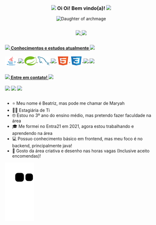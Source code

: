 <div align="center">
  
### <img height="28em" src="https://emoji.discord.st/emojis/9e264e0d-314f-47ad-86ac-189c6d7e8dd9.gif"/> Oi Oi! Bem vindo(a)! <img height="28em" src="https://emoji.discord.st/emojis/9e264e0d-314f-47ad-86ac-189c6d7e8dd9.gif"/>
  
</div>

<div align="center">
  
![Daughter of archmage](https://user-images.githubusercontent.com/87392633/144949191-a9bcab43-a8b5-41c5-b131-91a757487d5f.gif)
  
</div>


  ##
<div align="center">
  <a href="https://github.com/BeatrizMaryah">
  <img height="150em" src="https://github-readme-stats.vercel.app/api?username=BeatrizMaryah&show_icons=true&theme=dracula&include_all_commits=true&count_private=true"/>
  <img height="150em" src="https://github-readme-stats.vercel.app/api/top-langs/?username=BeatrizMaryah&layout=compact&langs_count=7&theme=dracula"/>
</div>

 ##
  
<div style="display: inline_block">
  <h4><img height="28em" src="https://emoji.discord.st/emojis/KannaPeer.png"/> Conhecimentos e estudos atualmente <img height="28em" src="https://emoji.discord.st/emojis/KannaPeer.png"/></h4>
  <img align="center" height="30" width="40" src="https://raw.githubusercontent.com/devicons/devicon/master/icons/java/java-original.svg">
  <img align="center" height="25em" src="https://user-images.githubusercontent.com/87392633/149576543-6e5deac8-3e9b-4a2f-91c8-23b92d124c84.png">
  <img align="center" height="30" width="40" src="https://raw.githubusercontent.com/devicons/devicon/master/icons/spring/spring-original.svg">
  <img align="center" height="30" width="40" src="https://raw.githubusercontent.com/devicons/devicon/master/icons/mysql/mysql-original.svg">
  <img align="center" height="32em" src="https://user-images.githubusercontent.com/87392633/149575312-64533d2f-904f-4c56-b20f-6d18beed99fb.png">
  <img align="center" height="30" width="40" src="https://raw.githubusercontent.com/devicons/devicon/master/icons/html5/html5-original.svg">
  <img align="center" height="30" width="40" src="https://raw.githubusercontent.com/devicons/devicon/master/icons/css3/css3-original.svg">
  <img align="center" height="32em" src="https://user-images.githubusercontent.com/87392633/149572839-0273638e-7dc2-4936-958b-aecaeb2bed0c.png">
  <img align="center" height="32em" src="https://user-images.githubusercontent.com/87392633/149576465-221f81e4-a0b8-47cc-9e7b-114d474dcf76.png">

  </div> 
 
  ## 

<div style="display: inline_block">
  <h4><img height="28em" src="https://emoji.discord.st/emojis/fc80f317-0345-4757-ba77-29d26bd1153a.png"/> Entre em contato! <img height="28em" src="https://emoji.discord.st/emojis/fc80f317-0345-4757-ba77-29d26bd1153a.png"/></h4>
</div>
<a href="https://instagram.com/maryah.draw" target="_blank"><img src="https://img.shields.io/badge/-Instagram-%23E4405F?style=for-the-badge&logo=instagram&logoColor=white" target="_blank"></a>
<a href = "mailto:beatrizmaryah16@gmail.com"><img src="https://img.shields.io/badge/-Gmail-%23333?style=for-the-badge&logo=gmail&logoColor=white" target="_blank"></a>
<a href="https://www.linkedin.com/in/beatriz-carmo-0a3094215" target="_blank"><img src="https://img.shields.io/badge/-LinkedIn-%230077B5?style=for-the-badge&logo=linkedin&logoColor=white" target="_blank"></a> 
</div> 

  ##
  
- :star: Meu nome é Beatriz, mas pode me chamar de Maryah
- :woman_technologist: Estagiária de Ti
- 🤓 Estou no 3º ano do ensino médio, mas pretendo fazer faculdade na área 
- 🎓 Me formei no Entra21 em 2021, agora estou trabalhando e aprendendo na área
- 💻 Possuo conhecimento básico em frontend, mas meu foco é no backend, principalmente java!
- :art: Gosto da área criativa e desenho nas horas vagas (Inclusive aceito encomendas)!  


![Snake animation](https://github.com/BeatrizMaryah/BeatrizMaryah/blob/output/github-contribution-grid-snake.svg)
